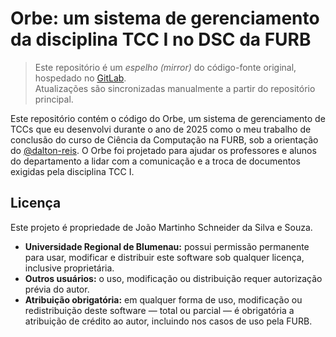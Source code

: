 # Orbe: um sistema de gerenciamento da disciplina TCC I no DSC da FURB

> Este repositório é um *espelho (mirror)* do código-fonte original, hospedado no [GitLab](https://gitlab.com/joao-martinho/orbe).  
> Atualizações são sincronizadas manualmente a partir do repositório principal.

Este repositório contém o código do Orbe, um sistema de gerenciamento de TCCs que eu desenvolvi durante o ano de 2025 como o meu trabalho de conclusão do curso de Ciência da Computação na FURB, sob a orientação do [@dalton-reis](https://github.com/dalton-reis). O Orbe foi projetado para ajudar os professores e alunos do departamento a lidar com a comunicação e a troca de documentos exigidas pela disciplina TCC I.

## Licença

Este projeto é propriedade de João Martinho Schneider da Silva e Souza.  

- **Universidade Regional de Blumenau:** possui permissão permanente para usar, modificar e distribuir este software sob qualquer licença, inclusive proprietária.  
- **Outros usuários:** o uso, modificação ou distribuição requer autorização prévia do autor.  
- **Atribuição obrigatória:** em qualquer forma de uso, modificação ou redistribuição deste software — total ou parcial — é obrigatória a atribuição de crédito ao autor, incluindo nos casos de uso pela FURB.
